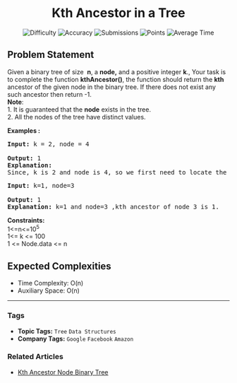 <h1 align="center">Kth Ancestor in a Tree</h1>

<p align="center">
  <img alt="Difficulty" title="Difficulty" src="https://custom-icon-badges.demolab.com/badge/Difficulty: Medium-1F222E?style=for-the-badge&logoColor=white&logo=fire"/>
  <img alt="Accuracy" title="Accuracy" src="https://custom-icon-badges.demolab.com/badge/Accuracy: 35.06%25-1F222E?style=for-the-badge&logoColor=white&logo=target"/>
  <img alt="Submissions" title="Submissions" src="https://custom-icon-badges.demolab.com/badge/Submissions: 125K+-1F222E?style=for-the-badge&logoColor=white&logo=repo"/>
  <img alt="Points" title="Points" src="https://custom-icon-badges.demolab.com/badge/Points: 4-1F222E?style=for-the-badge&logoColor=white&logo=award"/>
  <img alt="Average Time" title="Average Time" src="https://custom-icon-badges.demolab.com/badge/Average%20Time: N/A-1F222E?style=for-the-badge&logoColor=white&logo=clock"/>
</p>

## Problem Statement

Given a binary tree of size  <b>n</b>, a <b>node,</b> and a positive integer <b>k</b>., Your task is to complete the function <b>kthAncestor()</b>, the function should return the <b>kth</b> ancestor of the given node in the binary tree. If there does not exist any such ancestor then return -1.<br><b>Note</b>: <br>1. It is guaranteed that the <b>node</b> exists in the tree.<br>2. All the nodes of the tree have distinct values.

<b>Examples :</b>

<pre><b>Input: </b>k = 2, node = 4<br><br><b>Output:</b> 1
<b>Explanation:</b>
Since, k is 2 and node is 4, so we first need to locate the node and look k times its ancestors. Here in this Case node 4 has 1 as his 2nd Ancestor aka the root of the tree.</pre>

<pre><b>Input: </b>k=1, node=3    <br>
<b>Output: </b>1
<b>Explanation: </b>k=1 and node=3 ,kth ancestor of node 3 is 1.</pre>

<b>Constraints:</b><br>1<=n<=10<sup>5</sup><sup><br></sup>1<= k <= 100<br>1 <= Node.data <= n

## Expected Complexities
- Time Complexity: O(n)
- Auxiliary Space: O(n)

<hr>

### Tags
- **Topic Tags:** `Tree` `Data Structures`
- **Company Tags:** `Google` `Facebook` `Amazon`

### Related Articles
- [Kth Ancestor Node Binary Tree](https://www.geeksforgeeks.org/kth-ancestor-node-binary-tree/)
